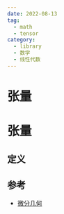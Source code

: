 ```yaml
---
date: 2022-08-13
tag:
  - math
  - tensor
category:
  - library
  - 数学
  - 线性代数
---
```


# 张量

# 张量

## 定义


## 参考

- [微分几何](./../微分几何/微分几何.md)
